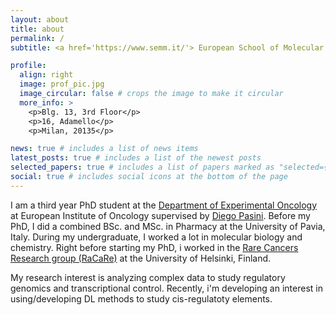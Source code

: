 ```yaml
---
layout: about
title: about
permalink: /
subtitle: <a href='https://www.semm.it/'> European School of Molecular Medicine</a>. Milan, Italy

profile:
  align: right
  image: prof_pic.jpg
  image_circular: false # crops the image to make it circular
  more_info: >
    <p>Blg. 13, 3rd Floor</p>
    <p>16, Adamello</p>
    <p>Milan, 20135</p>

news: true # includes a list of news items
latest_posts: true # includes a list of the newest posts
selected_papers: true # includes a list of papers marked as "selected={true}"
social: true # includes social icons at the bottom of the page
---
```


I am a third year PhD student at the [Department of Experimental Oncology](https://www.research.ieo.it/) at European Institute of Oncology supervised by [Diego Pasini](https://www.research.ieo.it/research-and-technology/principal-investigators/diego-pasini/). Before my PhD, I did a combined BSc. and MSc. in Pharmacy at the University of Pavia, Italy. During my undergraduate, I worked a lot in molecular biology and chemistry. Right before starting my PhD, i worked in the [Rare Cancers Research group (RaCaRe)](https://www.helsinki.fi/en/researchgroups/rare-cancers-research-group/group) at the University of Helsinki, Finland.  

My research interest is analyzing complex data to study regulatory genomics and transcriptional control. Recently, i'm developing an interest in using/developing DL methods to study cis-regulatoty elements.


<!-- Put it here for reference -->

<!--
Tell the world about yourself. Link to your favorite [subreddit](http://reddit.com). You can put a picture in, too. The code is already in, just name your picture `prof_pic.jpg` and put it in the `img/` folder. -->

<!-- Put your address / P.O. box / other info right below your picture. You can also disable any these elements by editing `profile` property of the YAML header of your `_pages/about.md`. Edit `_bibliography/papers.bib` and Jekyll will render your [publications page](/al-folio/publications/) automatically. -->

<!-- Link to your social media connections, too. This theme is set up to use [Font Awesome icons](http://fortawesome.github.io/Font-Awesome/) and [Academicons](https://jpswalsh.github.io/academicons/), like the ones below. Add your Facebook, Twitter, LinkedIn, Google Scholar, or just disable all of them. -->
